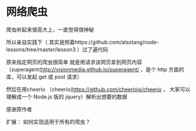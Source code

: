 网络爬虫
==========================
>
爬虫听起来很高大上，一直觉得很神秘
>
所以亲自实践下（ 其实是照着https://github.com/alsotang/node-lessons/tree/master/lesson3  ）过了遍代码
>
原来指定网页的爬虫很简单 就是用请求该网页拿到网页内容（superagent(http://visionmedia.github.io/superagent/ ，是个 http 方面的库，可以发起 get 或 post 请求）
>
然后在用cheerio  （cheerio(https://github.com/cheeriojs/cheerio ， 大家可以理解成一个 Node.js 版的 jquery）解析出想要的数据
>
感谢原作者
>
扩展：
   如何实现适用于所有的爬虫？
